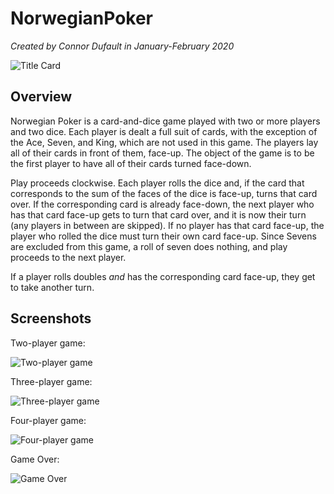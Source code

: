 # NorwegianPoker
*Created by Connor Dufault in January-February 2020*

![Title Card](https://imgur.com/kbB8Q0W.png)

## Overview
Norwegian Poker is a card-and-dice game played with two or more players and two dice. Each player is dealt a full suit of cards, with the exception of the Ace, Seven, and King, which are not used in this game. The players lay all of their cards in front of them, face-up. The object of the game is to be the first player to have all of their cards turned face-down.

Play proceeds clockwise. Each player rolls the dice and, if the card that corresponds to the sum of the faces of the dice is face-up, turns that card over. If the corresponding card is already face-down, the next player who has that card face-up gets to turn that card over, and it is now their turn (any players in between are skipped). If no player has that card face-up, the player who rolled the dice must turn their own card face-up. Since Sevens are excluded from this game, a roll of seven does nothing, and play proceeds to the next player.

If a player rolls doubles *and* has the corresponding card face-up, they get to take another turn.

## Screenshots

Two-player game:

![Two-player game](https://imgur.com/DDxVqyL.png)

Three-player game:

![Three-player game](https://imgur.com/rrqgNDN.png)

Four-player game:

![Four-player game](https://imgur.com/1pnExPQ.png)

Game Over:

![Game Over](https://imgur.com/2AaJLK5.png)
